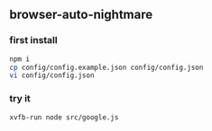 ## browser-auto-nightmare

### first install
```sh
npm i
cp config/config.example.json config/config.json
vi config/config.json
```

### try it
```sh
xvfb-run node src/google.js
```
